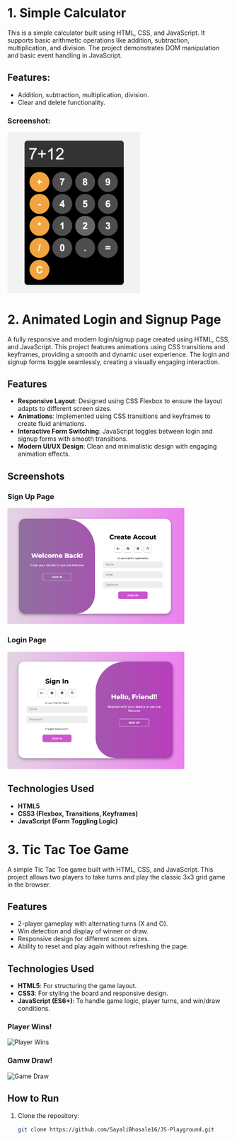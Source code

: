 # 1. Simple Calculator

This is a simple calculator built using HTML, CSS, and JavaScript. It supports basic arithmetic operations like addition, subtraction, multiplication, and division. The project demonstrates DOM manipulation and basic event handling in JavaScript.

## Features:
- Addition, subtraction, multiplication, division.
- Clear and delete functionality.


### Screenshot:
<img src="././Simple_Calculator/calc.png" alt="Calculator Screenshot" width="300"/>


# 2. Animated Login and Signup Page

A fully responsive and modern login/signup page created using HTML, CSS, and JavaScript. This project features animations using CSS transitions and keyframes, providing a smooth and dynamic user experience. The login and signup forms toggle seamlessly, creating a visually engaging interaction.

## Features
- **Responsive Layout**: Designed using CSS Flexbox to ensure the layout adapts to different screen sizes.
- **Animations**: Implemented using CSS transitions and keyframes to create fluid animations.
- **Interactive Form Switching**: JavaScript toggles between login and signup forms with smooth transitions.
- **Modern UI/UX Design**: Clean and minimalistic design with engaging animation effects.

## Screenshots

### Sign Up Page
<img src="././Login_Page_Animation/sign-up.png" alt="Calculator Screenshot" width="400"/>

### Login Page
<img src="././Login_Page_Animation/sign-in.png" alt="Calculator Screenshot" width="400"/>


## Technologies Used
- **HTML5**
- **CSS3 (Flexbox, Transitions, Keyframes)**
- **JavaScript (Form Toggling Logic)**

# 3. Tic Tac Toe Game

A simple Tic Tac Toe game built with HTML, CSS, and JavaScript. This project allows two players to take turns and play the classic 3x3 grid game in the browser.

## Features
- 2-player gameplay with alternating turns (X and O).
- Win detection and display of winner or draw.
- Responsive design for different screen sizes.
- Ability to reset and play again without refreshing the page.

## Technologies Used
- **HTML5**: For structuring the game layout.
- **CSS3**: For styling the board and responsive design.
- **JavaScript (ES6+)**: To handle game logic, player turns, and win/draw conditions.

### Player Wins! 
<img src="././TicTacToe/Screenshot 2024-10-12 at 2.31.35 PM.png" alt="Player Wins" width="300"/>

### Gamw Draw!
<img src="././TicTacToe/Screenshot 2024-10-12 at 2.30.48 PM.png" alt="Game Draw" width="300"/>

## How to Run
1. Clone the repository:
   ```bash
   git clone https://github.com/SayaliBhosale16/JS-Playground.git
